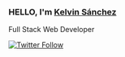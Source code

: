 ### HELLO, I'm [Kelvin Sánchez](https://kelvinsanchez.vercel.app/)

Full Stack Web Developer

[![Twitter Follow](https://img.shields.io/twitter/follow/Kelvin_Sanchez?logo=twitter)](https://twitter.com/kelvin_sanchez)
